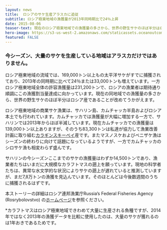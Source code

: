 ```yaml
---
layout: news
title:  ロシアのサケ生産アラスカに追従
subtitle: ロシア極東地域の漁獲量が2013年同時期比で24％上昇
date: 2015-08-06
teaser-text: 現在のロシア極東地域での漁獲量の多さから、世界の野生サケのほぼ半分はロシア産であることを再認識
hero-image: https://s3-us-west-2.amazonaws.com/staticassets.oceanoutcomes.org/news+and+analysis/hero+images/russia-catch-volumes-follow-alaska.jpg
featured: FALSE
---
```


<h3>今シーズン、大量のサケを生産している地域はアラスカだけではありません。</h3>

ロシア極東地域の流域では、169,000トン以上もの太平洋サケがすでに捕獲されており、2013年の同時期に比べて24％または33,000トンも増えています。一方ロシア極東地域全体の許容漁獲量は231,200トンで、ロシアの漁業者は期待通り順調にこの漁獲割当量達成に向かっています。現在の同地域での漁獲量の多さから、世界の野生サケのほぼ半分はロシア産であることが改めてうかがえます。

ロシア極東地域の商業サケ漁業は、サハリン島、カムチャッカ半島およびロシア本土でも行われています。カムチャッカでは漁獲量が大幅に増加する一方で、サハリンでは2013年からほぼ半減しています。現在カムチャッカでの漁獲量は139,000トン以上ありますが、そのうち83,300トンは私達が協力して漁業改善計画に取り組む[カラギンスキーベイ](http://salmonfippartnership.org/fip/karaginsky-bay)産です。またマスノスケおよびベニザケ漁はシーズンの終わりに向けて話題になっているようですが、一方でカムチャッカのシロサケ漁も相変わらず盛んです。

サハリンの今シーズンここまでのサケの漁獲量はわずか14,500トンであり、漁業者たちはいまだに大規模なカラフトマスの遡上を願っています。現地の科学者たちは、異常な水文学的な状況によりサケの遡上が遅れていると推測していますが、まだ7,8万トンの漁獲を見込んでいます。そのほとんどは今後数週間のうちに捕獲されるはずです。

本ストーリーの詳細はロシア連邦漁業庁Russia’s Federal Fisheries Agency (Rosrybolovstvo) の[ホームページ](http://fish.gov.ru/press-tsentr/novosti/6073-shtab-lososevoj-putiny-2015-dobyto-bolee-169-tys-tonn-tikhookeanskikh-lososej)を参照ください。

*カラフトマスはロシア極東地域できわめて大量に生産される魚種ですが、2014年ではなく2013年の漁獲データを比較に使用したのは、大量のサケが獲れるのは1年おきであるためです。
